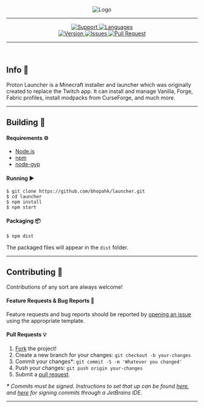 <div align="center">
<img src="https://i.imgur.com/brDN1wz.png" align="center" alt="Logo">
<br>  
<hr>
  
<a href="https://discord.gg/G33GhNs"> 
  <img src="https://img.shields.io/discord/577167080412151859.svg?colorB=Blue&logo=discord&label=Support&style=for-the-badge" alt="Support">
</a>
<a href="https://github.com/bhopahk/launcher">
    <img src="https://img.shields.io/github/languages/top/bhopahk/launcher.svg?colorB=f0db4f&style=for-the-badge" alt="Languages">
</a>

<br>

<a href="https://github.com/bhopahk/launcher">
    <img src="https://img.shields.io/github/package-json/v/bhopahk/launcher.svg?colorB=Orange&style=for-the-badge" alt="Version">
</a>
<a href="https://github.com/bhopahk/launcher/issues">
    <img src="https://img.shields.io/github/issues/bhopahk/launcher.svg?style=for-the-badge&colorB=37f149" alt="Issues">
</a>
<a href="https://github.com/bhopahk/launcher/pulls">
    <img src="https://img.shields.io/github/issues-pr/bhopahk/launcher.svg?style=for-the-badge&colorB=37f149" alt="Pull Request">
</a>

</div>
<hr>
<br>

## Info 📍
Proton Launcher is a Minecraft installer and launcher which was originally created to replace the Twitch app. It can install and manage Vanilla, Forge, Fabric profiles, install modpacks from CurseForge, and much more.

---

## Building 🧱
#### Requirements ⚙️
* [Node.js](https://nodejs.org/)
* [npm](https://www.npmjs.com/)
* [node-gyp](https://github.com/nodejs/node-gyp)
#### Running ▶️
```
$ git clone https://github.com/bhopahk/launcher.git
$ cd launcher
$ npm install
$ npm start
```
#### Packaging 📦
```
$ npm dist
```
The packaged files will appear in the `dist` folder.

---

## Contributing 📝
Contributions of any sort are always welcome!
#### Feature Requests & Bug Reports 🐞
Feature requests and bug reports should be reported by [opening an issue](https://github.com/bhopahk/launcher/issues/new/choose) using the appropriate template.
#### Pull Requests 💡
1. [Fork](https://github.com/bhopahk/launcher/fork) the project!
2. Create a new branch for your changes: `git checkout -b your-changes`
3. Commit your changes*: `git commit -S -m 'Whatever you changed'`
4. Push your changes: `git push origin your-changes`
5. Submit a [pull request](https://github.com/bhopahk/launcher/compare).

_**\*** Commits must be signed. Instructions to set that up can be found [here](https://help.github.com/en/articles/adding-a-new-gpg-key-to-your-github-account), and [here](https://intellij-support.jetbrains.com/hc/en-us/community/posts/206502489/comments/115000025824) for signing commits through a JetBrains IDE._

---

